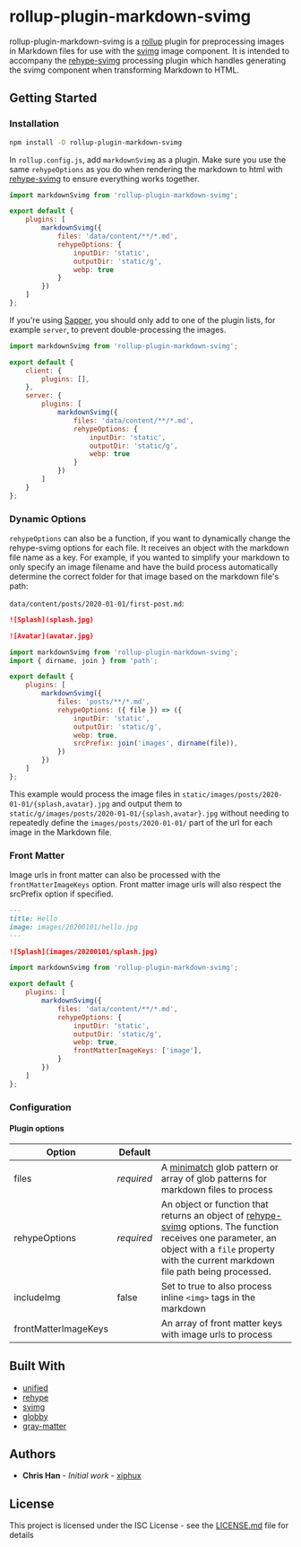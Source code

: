 # rollup-plugin-markdown-svimg

rollup-plugin-markdown-svimg is a [rollup](https://rollupjs.org) plugin for preprocessing images in Markdown files for use with the [svimg](https://github.com/xiphux/svimg) image component. It is intended to accompany the [rehype-svimg](https://github.com/xiphux/rehype-svimg) processing plugin which handles generating the svimg component when transforming Markdown to HTML.

## Getting Started

### Installation

```bash
npm install -D rollup-plugin-markdown-svimg
```

In `rollup.config.js`, add `markdownSvimg` as a plugin. Make sure you use the same `rehypeOptions` as you do when rendering the markdown to html with [rehype-svimg](https://github.com/xiphux/rehype-svimg) to ensure everything works together.

```js
import markdownSvimg from 'rollup-plugin-markdown-svimg';

export default {
    plugins: [
        markdownSvimg({
            files: 'data/content/**/*.md',
            rehypeOptions: {
                inputDir: 'static',
                outputDir: 'static/g',
                webp: true
            }
        })
    ]
};
```

If you're using [Sapper](https://sapper.svelte.dev/), you should only add to one of the plugin lists, for example `server`, to prevent double-processing the images.

```js
import markdownSvimg from 'rollup-plugin-markdown-svimg';

export default {
    client: {
        plugins: [],
    },
    server: {
        plugins: [
            markdownSvimg({
                files: 'data/content/**/*.md',
                rehypeOptions: {
                    inputDir: 'static',
                    outputDir: 'static/g',
                    webp: true
                }
            })
        ]
    }
};
```

### Dynamic Options

`rehypeOptions` can also be a function, if you want to dynamically change the rehype-svimg options for each file. It receives an object with the markdown file name as a key. For example, if you wanted to simplify your markdown to only specify an image filename and have the build process automatically determine the correct folder for that image based on the markdown file's path:

`data/content/posts/2020-01-01/first-post.md`:
```markdown
![Splash](splash.jpg)

![Avatar](avatar.jpg)
```

```js
import markdownSvimg from 'rollup-plugin-markdown-svimg';
import { dirname, join } from 'path';

export default {
    plugins: [
        markdownSvimg({
            files: 'posts/**/*.md',
            rehypeOptions: ({ file }) => ({
                inputDir: 'static',
                outputDir: 'static/g',
                webp: true,
                srcPrefix: join('images', dirname(file)),
            })
        })
    ]
};
```

This example would process the image files in `static/images/posts/2020-01-01/{splash,avatar}.jpg` and output them to `static/g/images/posts/2020-01-01/{splash,avatar}.jpg` without needing to repeatedly define the `images/posts/2020-01-01/` part of the url for each image in the Markdown file.

### Front Matter

Image urls in front matter can also be processed with the `frontMatterImageKeys` option. Front matter image urls will also respect the srcPrefix option if specified.

```markdown
---
title: Hello
image: images/20200101/hello.jpg
---

![Splash](images/20200101/splash.jpg)
```

```js
import markdownSvimg from 'rollup-plugin-markdown-svimg';

export default {
    plugins: [
        markdownSvimg({
            files: 'data/content/**/*.md',
            rehypeOptions: {
                inputDir: 'static',
                outputDir: 'static/g',
                webp: true,
                frontMatterImageKeys: ['image'],
            }
        })
    ]
};
```

### Configuration

#### Plugin options

| Option         | Default       |           |
| -------------- | ------------- | --------- |
| files          | *required*    | A [minimatch](https://github.com/isaacs/minimatch#usage) glob pattern or array of glob patterns for markdown files to process
| rehypeOptions  | *required*    | An object or function that returns an object of [rehype-svimg](https://github.com/xiphux/rehype-svimg/) options. The function receives one parameter, an object with a `file` property with the current markdown file path being processed.
| includeImg     | false         | Set to true to also process inline `<img>` tags in the markdown
| frontMatterImageKeys |         | An array of front matter keys with image urls to process

## Built With

* [unified](https://unifiedjs.com)
* [rehype](https://github.com/rehypejs/rehype)
* [svimg](https://github.com/xiphux/svimg)
* [globby](https://github.com/sindresorhus/globby)
* [gray-matter](https://github.com/jonschlinkert/gray-matter)

## Authors

* **Chris Han** - *Initial work* - [xiphux](https://github.com/xiphux)

## License

This project is licensed under the ISC License - see the [LICENSE.md](LICENSE.md) file for details
